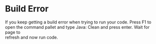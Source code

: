 # Build Error
If you keep getting a build error when trying to run your code. Press F1 to  
open the command pallet and type Java: Clean and press enter. Wait for page to  
refresh and now run code.